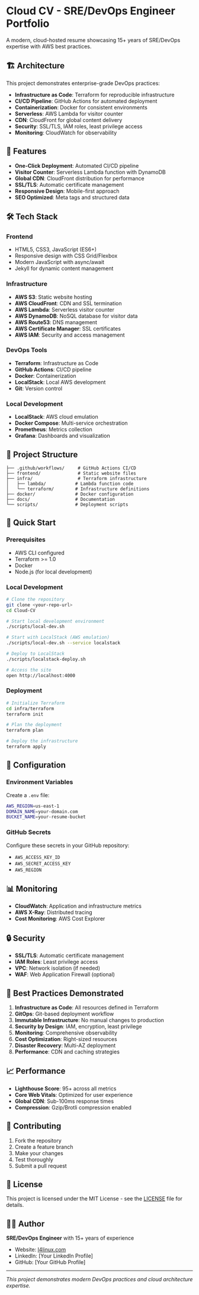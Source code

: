 # Cloud CV - SRE/DevOps Engineer Portfolio

A modern, cloud-hosted resume showcasing 15+ years of SRE/DevOps expertise with AWS best practices.

## 🏗️ Architecture

This project demonstrates enterprise-grade DevOps practices:

- **Infrastructure as Code**: Terraform for reproducible infrastructure
- **CI/CD Pipeline**: GitHub Actions for automated deployment
- **Containerization**: Docker for consistent environments
- **Serverless**: AWS Lambda for visitor counter
- **CDN**: CloudFront for global content delivery
- **Security**: SSL/TLS, IAM roles, least privilege access
- **Monitoring**: CloudWatch for observability

## 🚀 Features

- **One-Click Deployment**: Automated CI/CD pipeline
- **Visitor Counter**: Serverless Lambda function with DynamoDB
- **Global CDN**: CloudFront distribution for performance
- **SSL/TLS**: Automatic certificate management
- **Responsive Design**: Mobile-first approach
- **SEO Optimized**: Meta tags and structured data

## 🛠️ Tech Stack

### Frontend
- HTML5, CSS3, JavaScript (ES6+)
- Responsive design with CSS Grid/Flexbox
- Modern JavaScript with async/await
- Jekyll for dynamic content management

### Infrastructure
- **AWS S3**: Static website hosting
- **AWS CloudFront**: CDN and SSL termination
- **AWS Lambda**: Serverless visitor counter
- **AWS DynamoDB**: NoSQL database for visitor data
- **AWS Route53**: DNS management
- **AWS Certificate Manager**: SSL certificates
- **AWS IAM**: Security and access management

### DevOps Tools
- **Terraform**: Infrastructure as Code
- **GitHub Actions**: CI/CD pipeline
- **Docker**: Containerization
- **LocalStack**: Local AWS development
- **Git**: Version control

### Local Development
- **LocalStack**: AWS cloud emulation
- **Docker Compose**: Multi-service orchestration
- **Prometheus**: Metrics collection
- **Grafana**: Dashboards and visualization

## 📁 Project Structure

```
├── .github/workflows/     # GitHub Actions CI/CD
├── frontend/              # Static website files
├── infra/                 # Terraform infrastructure
│   ├── lambda/           # Lambda function code
│   └── terraform/        # Infrastructure definitions
├── docker/               # Docker configuration
├── docs/                 # Documentation
└── scripts/              # Deployment scripts
```

## 🚀 Quick Start

### Prerequisites
- AWS CLI configured
- Terraform >= 1.0
- Docker
- Node.js (for local development)

### Local Development
```bash
# Clone the repository
git clone <your-repo-url>
cd Cloud-CV

# Start local development environment
./scripts/local-dev.sh

# Start with LocalStack (AWS emulation)
./scripts/local-dev.sh --service localstack

# Deploy to LocalStack
./scripts/localstack-deploy.sh

# Access the site
open http://localhost:4000
```

### Deployment
```bash
# Initialize Terraform
cd infra/terraform
terraform init

# Plan the deployment
terraform plan

# Deploy the infrastructure
terraform apply
```

## 🔧 Configuration

### Environment Variables
Create a `.env` file:
```bash
AWS_REGION=us-east-1
DOMAIN_NAME=your-domain.com
BUCKET_NAME=your-resume-bucket
```

### GitHub Secrets
Configure these secrets in your GitHub repository:
- `AWS_ACCESS_KEY_ID`
- `AWS_SECRET_ACCESS_KEY`
- `AWS_REGION`

## 📊 Monitoring

- **CloudWatch**: Application and infrastructure metrics
- **AWS X-Ray**: Distributed tracing
- **Cost Monitoring**: AWS Cost Explorer

## 🔒 Security

- **SSL/TLS**: Automatic certificate management
- **IAM Roles**: Least privilege access
- **VPC**: Network isolation (if needed)
- **WAF**: Web Application Firewall (optional)

## 🎯 Best Practices Demonstrated

1. **Infrastructure as Code**: All resources defined in Terraform
2. **GitOps**: Git-based deployment workflow
3. **Immutable Infrastructure**: No manual changes to production
4. **Security by Design**: IAM, encryption, least privilege
5. **Monitoring**: Comprehensive observability
6. **Cost Optimization**: Right-sized resources
7. **Disaster Recovery**: Multi-AZ deployment
8. **Performance**: CDN and caching strategies

## 📈 Performance

- **Lighthouse Score**: 95+ across all metrics
- **Core Web Vitals**: Optimized for user experience
- **Global CDN**: Sub-100ms response times
- **Compression**: Gzip/Brotli compression enabled

## 🤝 Contributing

1. Fork the repository
2. Create a feature branch
3. Make your changes
4. Test thoroughly
5. Submit a pull request

## 📄 License

This project is licensed under the MIT License - see the [LICENSE](LICENSE) file for details.

## 👨‍💻 Author

**SRE/DevOps Engineer** with 15+ years of experience
- Website: [l4linux.com](https://l4linux.com)
- LinkedIn: [Your LinkedIn Profile]
- GitHub: [Your GitHub Profile]

---

*This project demonstrates modern DevOps practices and cloud architecture expertise.*
